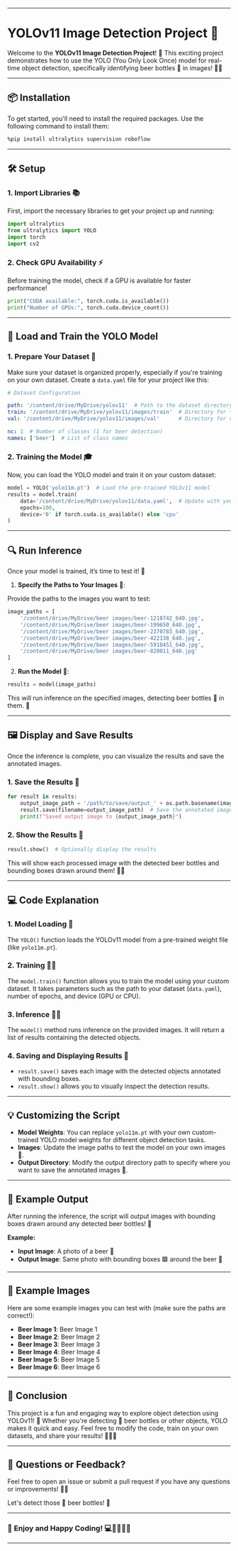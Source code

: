 
---

# YOLOv11 Image Detection Project 🚀

Welcome to the **YOLOv11 Image Detection Project**! 🎉 This exciting project demonstrates how to use the YOLO (You Only Look Once) model for real-time object detection, specifically identifying beer bottles 🍺 in images! 📸✨

---

## 📦 Installation

To get started, you'll need to install the required packages. Use the following command to install them:

```bash
%pip install ultralytics supervision roboflow
```

---

## 🛠️ Setup

### 1. **Import Libraries** 📚
First, import the necessary libraries to get your project up and running:

```python
import ultralytics
from ultralytics import YOLO
import torch
import cv2
```

### 2. **Check GPU Availability** ⚡️

Before training the model, check if a GPU is available for faster performance!

```python
print("CUDA available:", torch.cuda.is_available())
print("Number of GPUs:", torch.cuda.device_count())
```

---

## 🚀 Load and Train the YOLO Model

### 1. **Prepare Your Dataset** 🍻

Make sure your dataset is organized properly, especially if you're training on your own dataset. Create a `data.yaml` file for your project like this:

```yaml
# Dataset Configuration

path: '/content/drive/MyDrive/yolov11'  # Path to the dataset directory
train: '/content/drive/MyDrive/yolov11/images/train'  # Directory for training images
val: '/content/drive/MyDrive/yolov11/images/val'      # Directory for validation images

nc: 1  # Number of classes (1 for beer detection)
names: ['beer']  # List of class names
```

### 2. **Training the Model** 🎓

Now, you can load the YOLO model and train it on your custom dataset:

```python
model = YOLO('yolo11m.pt')  # Load the pre-trained YOLOv11 model
results = model.train(
    data='/content/drive/MyDrive/yolov11/data.yaml',  # Update with your data.yaml path
    epochs=100,
    device='0' if torch.cuda.is_available() else 'cpu'
)
```

---

## 🔍 Run Inference

Once your model is trained, it’s time to test it! 🎉

1. **Specify the Paths to Your Images** 📸:

Provide the paths to the images you want to test:

```python
image_paths = [
    '/content/drive/MyDrive/beer images/beer-1218742_640.jpg',
    '/content/drive/MyDrive/beer images/beer-199650_640.jpg',
    '/content/drive/MyDrive/beer images/beer-2370783_640.jpg',
    '/content/drive/MyDrive/beer images/beer-422138_640.jpg',
    '/content/drive/MyDrive/beer images/beer-5910451_640.jpg',
    '/content/drive/MyDrive/beer images/beer-820011_640.jpg'
]
```

2. **Run the Model** 🎯:

```python
results = model(image_paths)
```

This will run inference on the specified images, detecting beer bottles 🍺 in them. 🎉

---

## 🖼️ Display and Save Results

Once the inference is complete, you can visualize the results and save the annotated images.

### 1. **Save the Results** 💾

```python
for result in results:
    output_image_path = '/path/to/save/output_' + os.path.basename(image_path)
    result.save(filename=output_image_path)  # Save the annotated image
    print(f"Saved output image to {output_image_path}")
```

### 2. **Show the Results** 👀

```python
result.show()  # Optionally display the results
```

This will show each processed image with the detected beer bottles and bounding boxes drawn around them! 🍻✨

---

## 💻 Code Explanation

### 1. **Model Loading** 🧠

The `YOLO()` function loads the YOLOv11 model from a pre-trained weight file (like `yolo11m.pt`).

### 2. **Training** 🏋️‍♂️

The `model.train()` function allows you to train the model using your custom dataset. It takes parameters such as the path to your dataset (`data.yaml`), number of epochs, and device (GPU or CPU).

### 3. **Inference** 🏃‍♂️

The `model()` method runs inference on the provided images. It will return a list of results containing the detected objects.

### 4. **Saving and Displaying Results** 📸

- `result.save()` saves each image with the detected objects annotated with bounding boxes.
- `result.show()` allows you to visually inspect the detection results.

---

## 💡 Customizing the Script

- **Model Weights**: You can replace `yolo11m.pt` with your own custom-trained YOLO model weights for different object detection tasks.
- **Images**: Update the image paths to test the model on your own images 🍻.
- **Output Directory**: Modify the output directory path to specify where you want to save the annotated images 📍.

---

## 📝 Example Output

After running the inference, the script will output images with bounding boxes drawn around any detected beer bottles! 🍺

**Example:**
- **Input Image**: A photo of a beer 🍻
- **Output Image**: Same photo with bounding boxes 🟩 around the beer 🍻

---

## 📸 Example Images

Here are some example images you can test with (make sure the paths are correct!):

- **Beer Image 1**: Beer Image 1
- **Beer Image 2**: Beer Image 2
- **Beer Image 3**: Beer Image 3
- **Beer Image 4**: Beer Image 4
- **Beer Image 5**: Beer Image 5
- **Beer Image 6**: Beer Image 6

---

## 🎉 Conclusion

This project is a fun and engaging way to explore object detection using YOLOv11! 🚀 Whether you're detecting 🍺 beer bottles or other objects, YOLO makes it quick and easy. Feel free to modify the code, train on your own datasets, and share your results! 💬🥳✨

---

## 💬 Questions or Feedback?

Feel free to open an issue or submit a pull request if you have any questions or improvements! 🚀💬

Let's detect those 🍺 beer bottles! 🥳

---

### 🚀 Enjoy and Happy Coding! 💻👨‍💻👩‍💻

---

